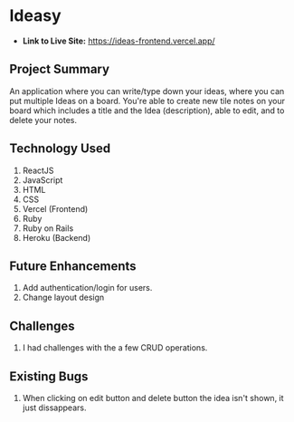 # Ideasy

- **Link to Live Site:** https://ideas-frontend.vercel.app/


## Project Summary
An application where you can write/type down your ideas, where you can put multiple Ideas on a board. You're able to create new tile notes on your board which includes a title and the Idea (description), able to edit, and to delete your notes.


## Technology Used
1. ReactJS
2. JavaScript
3. HTML
4. CSS
5. Vercel (Frontend)
6. Ruby
7. Ruby on Rails
8. Heroku (Backend)


## Future Enhancements
1. Add authentication/login for users.
2. Change layout design


## Challenges
1. I had challenges with the a few CRUD operations. 



## Existing Bugs
1. When clicking on edit button and delete button the idea isn't shown, it just dissappears.